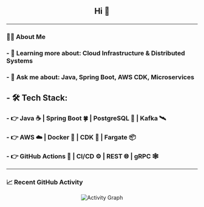 

<h2 align="center">Hi 👋

---

### 🧑‍💻 About Me

### - 🌱 Learning more about: **Cloud Infrastructure & Distributed Systems**
### - 💬 Ask me about: **Java, Spring Boot, AWS CDK, Microservices**
## - 🛠 Tech Stack:
###    - 👉 Java ☕️️ | Spring Boot 🍀 | PostgreSQL 🐘 | Kafka 🛰️
###    - 👉 AWS ☁️ | Docker 🐋 | CDK 📐 | Fargate 📦
###    - 👉 GitHub Actions 🧩 | CI/CD ⚙️ | REST 🌐 | gRPC 🕸



---

### 📈 Recent GitHub Activity

<!-- Replace with your actual stats image or keep this section blank until you add activity insights -->
<p align="center">
  <img src="https://github-readme-activity-graph.vercel.app/graph?username=ramordeeple&bg_color=0d1117&color=9ccfd8&line=9ccfd8&point=ffffff&area=true&hide_border=true" alt="Activity Graph"/>
</p>


